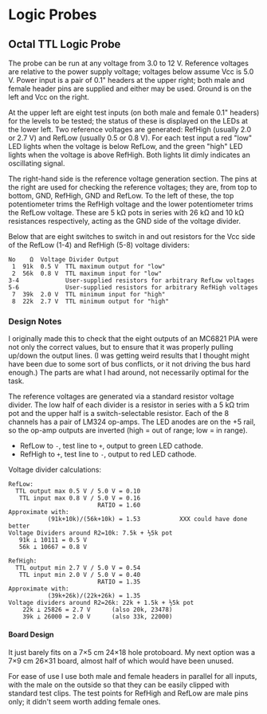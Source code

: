 Logic Probes
============

Octal TTL Logic Probe
---------------------

The probe can be run at any voltage from 3.0 to 12 V. Reference
voltages are relative to the power supply voltage; voltages below
assume Vcc is 5.0 V. Power input is a pair of 0.1" headers at the
upper right; both male and female header pins are supplied and either
may be used. Ground is on the left and Vcc on the right.

At the upper left are eight test inputs (on both male and female 0.1"
headers) for the levels to be tested; the status of these is displayed
on the LEDs at the lower left. Two reference voltages are generated:
RefHigh (usually 2.0 or 2.7 V) and RefLow (usually 0.5 or 0.8 V). For
each test input a red "low" LED lights when the voltage is below
RefLow, and the green "high" LED lights when the voltage is above
RefHigh. Both lights lit dimly indicates an oscillating signal.

The right-hand side is the reference voltage generation section. The
pins at the right are used for checking the reference voltages; they
are, from top to bottom, GND, RefHigh, GND and RefLow. To the left of
these, the top potentiometer trims the RefHigh voltage and the lower
potentiometer trims the RefLow voltage. These are 5 kΩ pots in series
with 26 kΩ and 10 kΩ resistances respectively, acting as the GND side
of the voltage divider.

Below that are eight switches to switch in and out resistors for the
Vcc side of the RefLow (1-4) and RefHigh (5-8) voltage dividers:

    No    Ω  Voltage Divider Output
     1  91k  0.5 V  TTL maximum output for "low"
     2  56k  0.8 V  TTL maximum input for "low"
    3-4             User-supplied resistors for arbitrary RefLow voltages
    5-6             User-supplied resistors for arbitrary RefHigh voltages
     7  39k  2.0 V  TTL minimum input for "high"
     8  22k  2.7 V  TTL minimum output for "high"

### Design Notes

I originally made this to check that the eight outputs of an MC6821
PIA were not only the correct values, but to ensure that it was
properly pulling up/down the output lines. (I was getting weird
results that I thought might have been due to some sort of bus
conflicts, or it not driving the bus hard enough.) The parts are what
I had around, not necessarily optimal for the task.

The reference voltages are generated via a standard resistor voltage
divider. The low half of each divider is a resistor in series with a
5 kΩ trim pot and the upper half is a switch-selectable resistor. Each
of the 8 channels has a pair of LM324 op-amps. The LED anodes are on
the +5 rail, so the op-amp outputs are inverted (high = out of range;
low = in range).
- RefLow to `-`, test line to `+`, output to green LED cathode.
- RefHigh to `+`, test line to `-`, output to red LED cathode.

Voltage divider calculations:

    RefLow:
      TTL output max 0.5 V / 5.0 V = 0.10
       TTL input max 0.8 V / 5.0 V = 0.16
                             RATIO = 1.60
    Approximate with:
               (91k+10k)/(56k+10k) = 1.53           XXX could have done better
    Voltage Dividers around R2=10k: 7.5k + ½5k pot
       91k ⊥ 10111 = 0.5 V
       56k ⊥ 10667 = 0.8 V

    RefHigh:
      TTL output min 2.7 V / 5.0 V = 0.54
       TTL input min 2.0 V / 5.0 V = 0.40
                             RATIO = 1.35
    Approximate with:
               (39k+26k)/(22k+26k) = 1.35
    Voltage dividers around R2=26k: 22k + 1.5k + ½5k pot
        22k ⊥ 25826 = 2.7 V      (also 20k, 23478)
        39k ⊥ 26000 = 2.0 V      (also 33k, 22000)

#### Board Design

It just barely fits on a 7×5 cm 24×18 hole protoboard. My next option
was a 7×9 cm 26×31 board, almost half of which would have been unused.

For ease of use I use both male and female headers in parallel for all
inputs, with the male on the outside so that they can be easily
clipped with standard test clips. The test points for RefHigh and
RefLow are male pins only; it didn't seem worth adding female ones.
